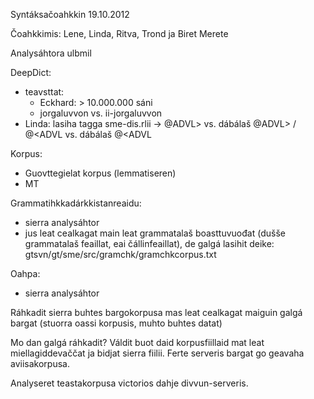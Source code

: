 Syntáksačoahkkin 19.10.2012

Čoahkkimis: Lene, Linda, Ritva, Trond ja Biret Merete

Analysáhtora ulbmil

DeepDict:
* teavsttat:
    - Eckhard: > 10.000.000 sáni
    - jorgaluvvon vs. ii-jorgaluvvon
* Linda: lasiha <val> tagga sme-dis.rlii -> <val> @ADVL> vs.
  dábálaš @ADVL> / <val> @<ADVL vs. dábálaš @<ADVL

Korpus:
* Guovttegielat korpus (lemmatiseren)
* MT

Grammatihkkadárkkistanreaidu:
* sierra analysáhtor
* jus leat cealkagat main leat grammatalaš boasttuvuođat
  (dušše grammatalaš feaillat, eai čállinfeaillat),
  de galgá lasihit deike: gtsvn/gt/sme/src/gramchk/gramchkcorpus.txt

Oahpa:
* sierra analysáhtor

Ráhkadit sierra buhtes bargokorpusa mas leat cealkagat maiguin galgá bargat
(stuorra oassi korpusis, muhto buhtes datat)

Mo dan galgá ráhkadit? Váldit buot daid korpusfiillaid mat leat
miellagiddevaččat ja bidjat sierra fiilii. Ferte serveris bargat
go geavaha aviisakorpusa.

Analyseret teastakorpusa victorios dahje divvun-serveris.
